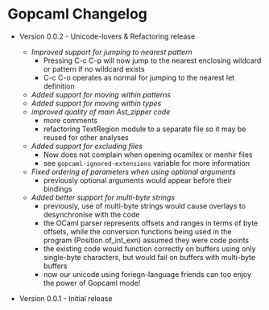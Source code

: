 # Gopcaml Changelog

- Version 0.0.2 - Unicode-lovers & Refactoring release
  - *Improved support for jumping to nearest pattern*
    - Pressing C-c C-p will now jump to the nearest enclosing wildcard or pattern if no wildcard exists
    - C-c C-o operates as normal for jumping to the nearest let definition
  - *Added support for moving within patterns*
  - *Added support for moving within types*
  - *improved quality of main Ast_zipper code*
    - more comments
    - refactoring TextRegion module to a separate file so it may be
      reused for other analyses
  - *Added support for excluding files*
    - Now does not complain when opening ocamllex or menhir files
    - see `gopcaml-ignored-extensions` variable for more information
  - *Fixed ordering of parameters when using optional arguments*
    - previously optional arguments would appear before their bindings
  - *Added better support for multi-byte strings*
    - previously, use of multi-byte strings would cause overlays to
      desynchronise with the code
    - the OCaml parser represents offsets and ranges in terms of byte
      offsets, while the conversion functions being used in the
      program (Position.of_int_exn) assumed they were code points
    - the existing code would function correctly on buffers using only
      single-byte characters, but would fail on buffers with
      multi-byte buffers
    - now our unicode using foriegn-language friends can too enjoy the
      power of Gopcaml mode!

- Version 0.0.1 - Initial release
